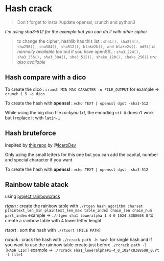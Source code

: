 # Hash crack

> Don't forget to install/update openssl, crunch and python3

*I'm using sha3-512 for the example but you can do it with other cipher*
>to change the cipher, hashlib has this list : `sha1(), sha224(), sha256(), sha384(), sha512(), blake2b(), and blake2s(). md5()` *is normally available too*
>but if you have openSSL : `sha3_224(), sha3_256(), sha3_384(), sha3_512(), shake_128(), shake_256()` *are also available*

## Hash compare with a dico

To create the dico : `crunch MIN MAX CARACTER -o FILE_OUTPUT`
for example -> `crunch 1 5 -o dico`

To create the hash with **openssl** : `echo TEXT | openssl dgst -sha3-512`

While using the big dico file *rockyou.txt*, the encoding `utf-8` doesn't work but i replace it with `latin-1`

## Hash bruteforce

Inspired by [this repo](https://github.com/IceroDev/Bruteforce-SHA3-512/blob/main/bruteforce.py) by [@IceroDev](https://github.com/IceroDev ) 

Only using the small letters for this one but you can add the capital, number and special character if you want

To create the hash with **openssl** : `echo TEXT | openssl dgst -sha3-512`

## Rainbow table atack

using [project rainbowcrack](http://project-rainbowcrack.com/index.htm) 

*rtgen* : create the rainbow table with `./rtgen hash_agorithm charset plaintext_len_min plaintext_len_max table_index chain_len chain_num part_index`
example -> `./rtgen sha1 loweralpha 1 4 0 1024 8388608 0` to create a rainbow table with 4 lower letter lenght

*rtsort* : sort the hash with `./rtsort [FILE PATH]`

*rcrack* : crack the hash with `./rcrack path -h hash` for single hash and if you want to use the rainbow table create just before `./rcrack path -l [HASH LIST]`
example -> `./rcrack sha1_loweralpha#1-4_0_1024x8388608_0.rt -l file1`
